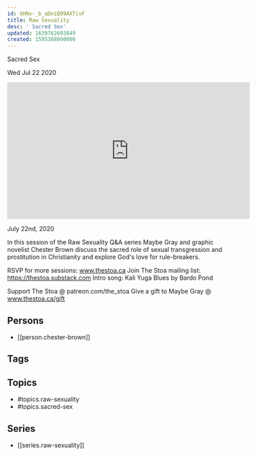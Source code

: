 ```yaml
---
id: GHNv-_b_aDniQ99AXTivF
title: Raw Sexuality
desc: ' Sacred Sex'
updated: 1639762693849
created: 1595368800000
---
```



 Sacred Sex

Wed Jul 22 2020

<iframe width="560" height="315" src="https://www.youtube.com/embed/bOO-iRWGwGY" title="Raw Sexuality: Sacred Sex w/ Chester Brown" frameborder="0" allow="accelerometer; autoplay; clipboard-write; encrypted-media; gyroscope; picture-in-picture" allowfullscreen ></iframe>

July 22nd, 2020

In this session of the Raw Sexuality Q&A series Maybe Gray and graphic novelist Chester Brown discuss the sacred role of sexual transgression and prostitution in Christianity and explore God's love for rule-breakers.

RSVP for more sessions: www.thestoa.ca
Join The Stoa mailing list: https://thestoa.substack.com
Intro song: Kali Yuga Blues by Bardo Pond

Support The Stoa @ patreon.com/the_stoa
Give a gift to Maybe Gray @ www.thestoa.ca/gift

## Persons

- [[person.chester-brown]]

## Tags



## Topics

- #topics.raw-sexuality
- #topics.sacred-sex

## Series

- [[series.raw-sexuality]]


